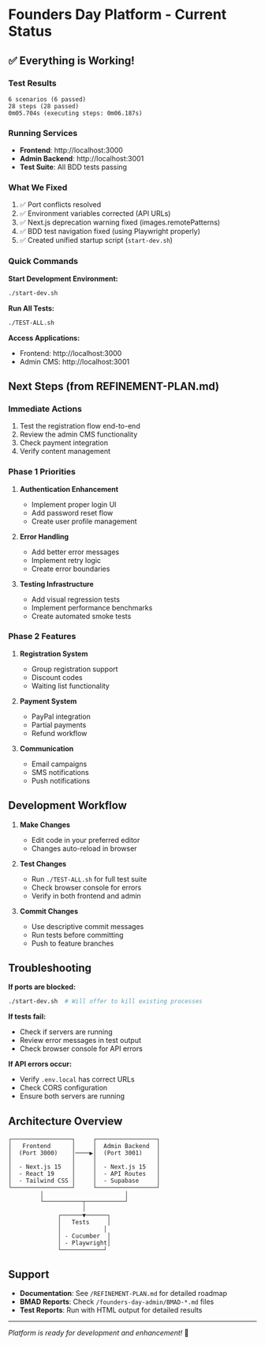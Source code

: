 # Founders Day Platform - Current Status

## ✅ Everything is Working!

### Test Results
```
6 scenarios (6 passed)
28 steps (28 passed)
0m05.704s (executing steps: 0m06.187s)
```

### Running Services
- **Frontend**: http://localhost:3000
- **Admin Backend**: http://localhost:3001
- **Test Suite**: All BDD tests passing

### What We Fixed
1. ✅ Port conflicts resolved
2. ✅ Environment variables corrected (API URLs)
3. ✅ Next.js deprecation warning fixed (images.remotePatterns)
4. ✅ BDD test navigation fixed (using Playwright properly)
5. ✅ Created unified startup script (`start-dev.sh`)

### Quick Commands

**Start Development Environment:**
```bash
./start-dev.sh
```

**Run All Tests:**
```bash
./TEST-ALL.sh
```

**Access Applications:**
- Frontend: http://localhost:3000
- Admin CMS: http://localhost:3001

## Next Steps (from REFINEMENT-PLAN.md)

### Immediate Actions
1. Test the registration flow end-to-end
2. Review the admin CMS functionality
3. Check payment integration
4. Verify content management

### Phase 1 Priorities
1. **Authentication Enhancement**
   - Implement proper login UI
   - Add password reset flow
   - Create user profile management

2. **Error Handling**
   - Add better error messages
   - Implement retry logic
   - Create error boundaries

3. **Testing Infrastructure**
   - Add visual regression tests
   - Implement performance benchmarks
   - Create automated smoke tests

### Phase 2 Features
1. **Registration System**
   - Group registration support
   - Discount codes
   - Waiting list functionality

2. **Payment System**
   - PayPal integration
   - Partial payments
   - Refund workflow

3. **Communication**
   - Email campaigns
   - SMS notifications
   - Push notifications

## Development Workflow

1. **Make Changes**
   - Edit code in your preferred editor
   - Changes auto-reload in browser

2. **Test Changes**
   - Run `./TEST-ALL.sh` for full test suite
   - Check browser console for errors
   - Verify in both frontend and admin

3. **Commit Changes**
   - Use descriptive commit messages
   - Run tests before committing
   - Push to feature branches

## Troubleshooting

**If ports are blocked:**
```bash
./start-dev.sh  # Will offer to kill existing processes
```

**If tests fail:**
- Check if servers are running
- Review error messages in test output
- Check browser console for API errors

**If API errors occur:**
- Verify `.env.local` has correct URLs
- Check CORS configuration
- Ensure both servers are running

## Architecture Overview

```
┌─────────────────┐     ┌─────────────────┐
│   Frontend      │     │  Admin Backend  │
│  (Port 3000)    │────▶│  (Port 3001)    │
│                 │     │                 │
│  - Next.js 15   │     │  - Next.js 15   │
│  - React 19     │     │  - API Routes   │
│  - Tailwind CSS │     │  - Supabase     │
└─────────────────┘     └─────────────────┘
         │                       │
         └───────────┬───────────┘
                     │
              ┌──────▼──────┐
              │   Tests     │
              │            │
              │ - Cucumber  │
              │ - Playwright│
              └────────────┘
```

## Support

- **Documentation**: See `/REFINEMENT-PLAN.md` for detailed roadmap
- **BMAD Reports**: Check `/founders-day-admin/BMAD-*.md` files
- **Test Reports**: Run with HTML output for detailed results

---

*Platform is ready for development and enhancement!* 🎉